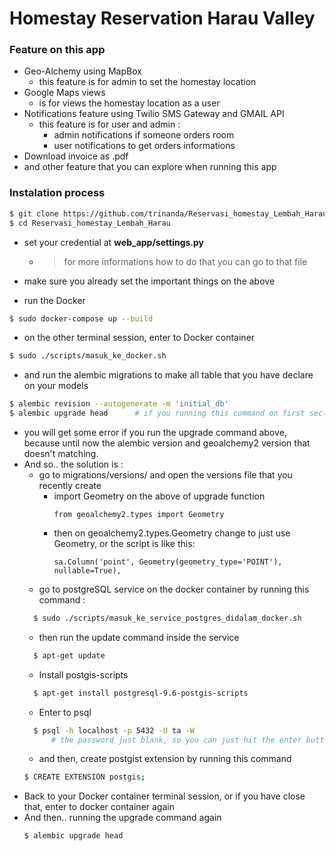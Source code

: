 # Homestay Reservation Harau Valley

### Feature on this app
- Geo-Alchemy using MapBox 
    - this feature is for admin to set the homestay location
- Google Maps views 
    - is for views the homestay location as a user
- Notifications feature using Twilio SMS Gateway and GMAIL API
    - this feature is for user and admin :
        - admin notifications if someone orders room
        - user notifications to get orders informations
- Download invoice as .pdf
- and other feature that you can explore when running this app

### Instalation process
```bash
$ git clone https://github.com/trinanda/Reservasi_homestay_Lembah_Harau.git
$ cd Reservasi_homestay_Lembah_Harau
```
- set your credential at **web_app/settings.py**
    - > for more informations how to do that you can go to that file
    
- make sure you already set the important things on the above

- run the Docker
```bash
$ sudo docker-compose up --build 
```
- on the other terminal session, enter to Docker container
```bash
$ sudo ./scripts/masuk_ke_docker.sh
```
- and run the alembic migrations to make all table that you have declare on your models
```bash
$ alembic revision --autogenerate -m 'initial_db'
$ alembic upgrade head      # if you running this command on first section you will get some error
```
- you will get some error if you run the upgrade command above, because until now the alembic version and geoalchemy2 version that doesn't matching.
- And so.. the solution is :
    - go to migrations/versions/ and open the versions file that you recently create
        - import Geometry on the above of upgrade function
            ```
            from geoalchemy2.types import Geometry
            ```
        - then on geoalchemy2.types.Geometry change to just use Geometry, or the script is like this:
            ```
            sa.Column('point', Geometry(geometry_type='POINT'), nullable=True),
            ```
    - go to postgreSQL service on the docker container by running this command :
    ```bash
      $ sudo ./scripts/masuk_ke_service_postgres_didalam_docker.sh 
    ```
    - then run the update command inside the service
    ```bash
      $ apt-get update
    ```
    - Install postgis-scripts
    ```bash
      $ apt-get install postgresql-9.6-postgis-scripts
    ```
    - Enter to psql
    ```bash
      $ psql -h localhost -p 5432 -U ta -W 
          # the password just blank, so you can just hit the enter button
    ```
    - and then, create postgist extension by running this command
    ```bash
    $ CREATE EXTENSION postgis;
    ```
- Back to your Docker container terminal session, or if you have close that, enter to docker container again
- And then.. running the upgrade command again
    ```bash
    $ alembic upgrade head
    ```    
